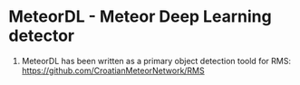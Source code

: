 # MeteorDL - Meteor Deep Learning detector

1. MeteorDL has been written as a primary object detection toold for RMS:
https://github.com/CroatianMeteorNetwork/RMS



